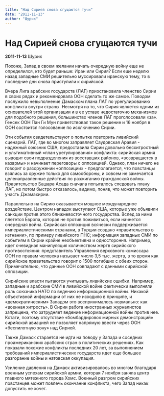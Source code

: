 ```yaml
---
title: "Над Сирией снова сгущаются тучи"
date: "2011-11-13"
author: "Шурик"
---
```


# Над Сирией снова сгущаются тучи

**2011-11-13** Шурик

Похоже, Запад в своем желании начать очередную войну еще не определился, кто будет раньше: Иран или Сирия? Если еще неделю назад западные СМИ решительно муссировали иранскую тему, то в последние дни снова приступили к сирийской.

Вчера Лига арабских государств (ЛАГ) приостановила членство Сирии в своих рядах и рекомендовала ООН сделать то же самое. Поводом послужило невыполнение Дамаском плана ЛАГ по урегулированию конфликта внутри страны. Несмотря на то, что Сирия является одним из основателей этой организации и в ее уставе недостаточно механизмов для подобного решения, большинство членов ЛАГ проголосовали «за». Генсек ООН Пан Ги Мун приветствовал такое решение и 16 ноября в ООН состоится голосование по исключению Сирии.

Эти события свидетельствуют о попытке повторить ливийский сценарий. ЛАГ, где во многом заправляет Саудовская Аравия - надежный союзник США, предоставила Сирии довольно бесхитростный и ультимативный «план урегулирования» конфликта: сирийская армия выводит свои подразделения из восставших районов, «возвращается в казармы» и начинает переговоры с оппозицией. Однако, план ничего не говорит о разоружении «оппозиции» - предполагается, что повстанцы взялись за оружие только для самообороны, и совсем не замечается целенаправленные действия по разжиганию гражданской войны. Правительство Башара Асада сначала попыталось следовать плану ЛАГ, но потом быстро отказалось, видимо, поняв, что может повторить участь Джамахирии.

Параллельно на Сирию оказывается мощное международное воздействие. Центром нападок выступают США, которые уже объявили санкции против этого ближневосточного государства. Вслед за ними плетется Европа, которая не против поживиться, если начнется очередная война. Сирийская оппозиция всячески поддерживается империалистическими странами, в Турции создано «правительство в изгнании», по примеру ливийского ПНС; информация западных СМИ по событиям в Сирии крайне необъективна и одностороння. Например, идет очевидная манипуляция количеством жертв сирийского противостояния: представитель Управления верховного комиссара ООН по правам человека называет число 3,5 тыс. жертв, в то время как сирийское правительство говорит о 1500 погибших с обеих сторон. Примечательно, что данные ООН совпадают с данными сирийской оппозиции.

Сирийские власти пытаются учитывать ливийские ошибки. Например, западные и арабские СМИ в ливийской войне фактически выполняли роль союзника НАТО по ведению информационной войны. Никакой объективной информации от них не исходило в принципе, и «демократическим» Западом это воспринималось нормально: как «военная хитрость». В Сирии работа иностранных журналистов запрещена, что затрудняет ведение информационной войны против нее. Кстати, поэтому отсутствие «бомбардировок мирных демонстраций» сирийской авиацией не позволяет напрямую ввести через ООН «беспилотную зону» над Сирией.

Также Дамаск старается не идти на поводу у Запада и соседних проамериканских арабских стран в политических решениях. Как показали похожие конфликты последних 20 лет, за выполнением требований империалистических государств идет еще большее разгорание войны и натовская оккупация.

Усиление давления на Дамаск активизировалось во многом благодаря военным успехам сирийской армии, которая 7 ноября заняла центр главного мятежного города Хомс. Военный разгром сирийских повстанцев может повлечь окончание конфликта, чего Запад никак допустить не хочет.